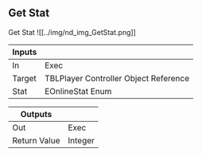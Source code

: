 ## Get Stat
Get Stat
![[../img/nd_img_GetStat.png]]

|Inputs||
|--|--|
| In | Exec |
| Target | TBLPlayer Controller Object Reference |
| Stat | EOnlineStat Enum |

|Outputs||
|--|--|
| Out | Exec |
| Return Value | Integer |
